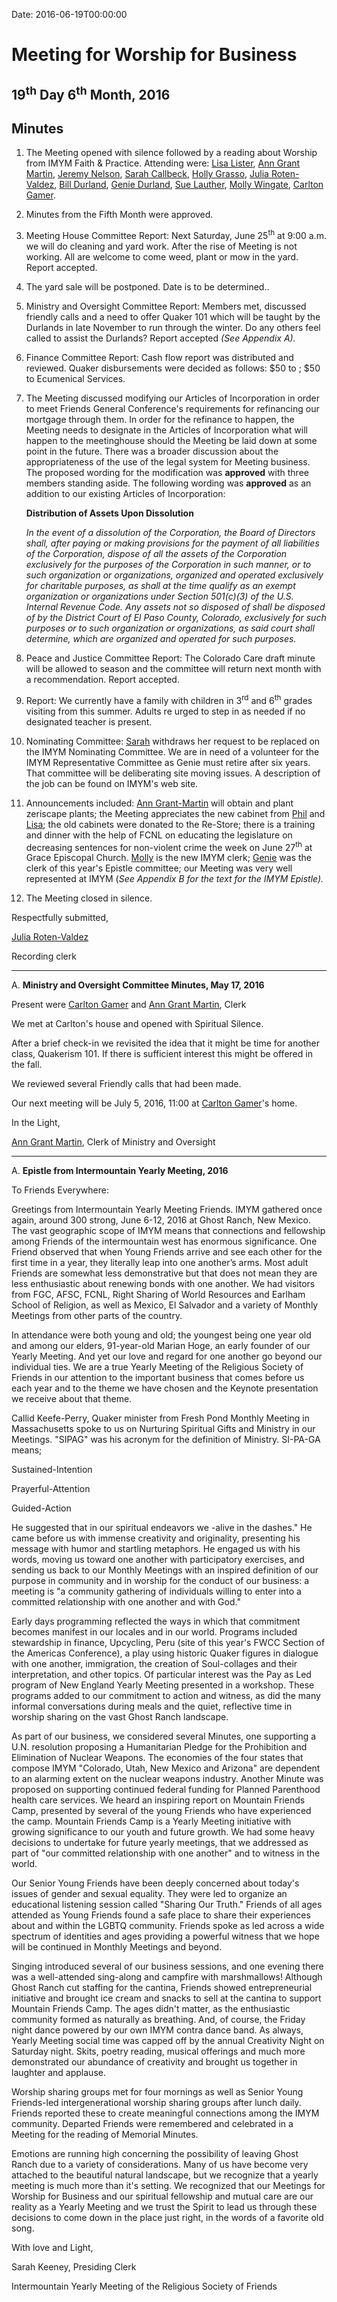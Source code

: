 Date: 2016-06-19T00:00:00

[AnnDaugherty]: /Friends/AnnDaugherty
[AnnGrantMartin]: /Friends/AnnGrantMartin
[BillDurland]: /Friends/BillDurland
[BillWerling]: /Friends/BillWerling
[CarltonGamer]: /Friends/CarltonGamer
[GenieDurland]: /Friends/GenieDurland
[HollyGrasso]: /Friends/HollyGrasso
[JeremyNelson]: /Friends/JeremyNelson
[JohnRobey]: /Friends/JohnRobey
[LindaSegar]: /Friends/LindaSegar
[LisaLister]: /Friends/LisaLister
[PeterLeVar]: /Friends/PeterLeVar
[JulieRotenValdez]: /Friends/JulieRotenValdez
[MollyWingate]: /Friends/MollyWingate
[NancyAndrews]: /Friends/NancyAndrews
[PhilFriesen]: /Friends/PhilFriesen
[SarahCallback]: /Friends/SarahCallback
[SueLauther]: /Friends/SueLauther

# Meeting for Worship for Business

## 19<sup>th</sup> Day 6<sup>th</sup> Month, 2016

## Minutes

1.  The Meeting opened with silence followed by a reading about Worship
    from IMYM Faith & Practice. Attending were: [Lisa Lister][LisaLister], 
    [Ann Grant Martin][AnnGrantMartin], [Jeremy Nelson][JeremyNelson], 
    [Sarah Callbeck][SarahCallback], [Holly Grasso][HollyGrasso], 
    [Julia Roten-Valdez][JulieRotenValdez], [Bill Durland][BillDurland], 
    [Genie Durland][GenieDurland], [Sue Lauther][SueLauther], 
    [Molly Wingate][MollyWingate], [Carlton Gamer][CarltonGamer].

2.  Minutes from the Fifth Month were approved.

3.  Meeting House Committee Report: Next Saturday, June 25<sup>th</sup> at 9:00
    a.m. we will do cleaning and yard work. After the rise of Meeting is
    not working. All are welcome to come weed, plant or mow in the yard.
    Report accepted.

4.  The yard sale will be postponed. Date is to be determined..

5.  Ministry and Oversight Committee Report: Members met, discussed
    friendly calls and a need to offer Quaker 101 which will be taught
    by the Durlands in late November to run through the winter. Do any
    others feel called to assist the Durlands? Report accepted *(See
    Appendix A).*

6.  Finance Committee Report: Cash flow report was distributed and
    reviewed. Quaker disbursements were decided as follows: $50 to ;
    $50 to Ecumenical Services.

7.  The Meeting discussed modifying our Articles of Incorporation in
    order to meet Friends General Conference's requirements for
    refinancing our mortgage through them. In order for the refinance to
    happen, the Meeting needs to designate in the Articles of
    Incorporation what will happen to the meetinghouse should the
    Meeting be laid down at some point in the future. There was a
    broader discussion about the appropriateness of the use of the legal
    system for Meeting business. The proposed wording for the
    modification was **approved** with three members standing aside. The
    following wording was **approved** as an addition to our existing
    Articles of Incorporation:

    **Distribution of Assets Upon Dissolution**

    *In the event of a dissolution of the Corporation, the Board of
    Directors shall, after paying or making provisions for the payment of
    all liabilities of the Corporation, dispose of all the assets of the
    Corporation exclusively for the purposes of the Corporation in such
    manner, or to such organization or organizations, organized and operated
    exclusively for charitable purposes, as shall at the time qualify as an
    exempt organization or organizations under Section 501(c)(3) of the U.S.
    Internal Revenue Code. Any assets not so disposed of shall be disposed
    of by the District Court of El Paso County, Colorado, exclusively for
    such purposes or to such organization or organizations, as said court
    shall determine, which are organized and operated for such purposes.*

8.  Peace and Justice Committee Report: The Colorado Care draft minute
    will be allowed to season and the committee will return next month
    with a recommendation. Report accepted.

9.  Report: We currently have a family with children in 3<sup>rd</sup> and 6<sup>th</sup>
    grades visiting from this summer. Adults re urged to step in as
    needed if no designated teacher is present.

1.  Nominating Committee: [Sarah][SarahCallback] withdraws her request to be replaced on
    the IMYM Nominating Committee. We are in need of a volunteer for the
    IMYM Representative Committee as Genie must retire after six years.
    That committee will be deliberating site moving issues. A
    description of the job can be found on IMYM's web site.

1.  Announcements included: [Ann Grant-Martin][AnnGrantMartin] will obtain and plant
    zeriscape plants; the Meeting appreciates the new cabinet from [Phil][PhilFriesen]
    and [Lisa][LisaLister]; the old cabinets were donated to the Re-Store; 
    there is a training and dinner with the help of FCNL on
    educating the legislature on decreasing sentences for non-violent crime
    the week on June 27<sup>th</sup> at Grace Episcopal Church. [Molly][MollyWingate]
    is the new IMYM clerk; [Genie][GenieDurland] was the clerk of this year's 
    Epistle committee; our Meeting was very well represented at IMYM (*See Appendix B for the text
    for the IMYM Epistle).*

1.  The Meeting closed in silence.

Respectfully submitted,

[Julia Roten-Valdez][JulieRotenValdez]

Recording clerk

<hr>

A.  **Ministry and Oversight Committee Minutes, May 17, 2016**

Present were [Carlton Gamer][CarltonGamer] and [Ann Grant Martin][AnnGrantMartin], Clerk

We met at Carlton's house and opened with Spiritual Silence.

After a brief check-in we revisited the idea that it might be time for
another class, Quakerism 101. If there is sufficient interest this might
be offered in the fall.

We reviewed several Friendly calls that had been made.

Our next meeting will be July 5, 2016, 11:00 at [Carlton Gamer][CarltonGamer]'s home.

In the Light,

[Ann Grant Martin][AnnGrantMartin], Clerk of Ministry and Oversight

<hr>

A.  **Epistle from Intermountain Yearly Meeting, 2016**

To Friends Everywhere:

Greetings from Intermountain Yearly Meeting Friends. IMYM gathered once
again, around 300 strong, June 6-12, 2016 at Ghost Ranch, New Mexico.
The vast geographic scope of IMYM means that connections and fellowship
among Friends of the intermountain west has enormous significance. One
Friend observed that when Young Friends arrive and see each other for
the first time in a year, they literally leap into one another’s arms.
Most adult Friends are somewhat less demonstrative but that does not
mean they are less enthusiastic about renewing bonds with one another.
We had visitors from FGC, AFSC, FCNL, Right Sharing of World Resources
and Earlham School of Religion, as well as Mexico, El Salvador and a
variety of Monthly Meetings from other parts of the country.

In attendance were both young and old; the youngest being one year old
and among our elders, 91-year-old Marian Hoge, an early founder of our
Yearly Meeting. And yet our love and regard for one another go beyond
our individual ties. We are a true Yearly Meeting of the Religious
Society of Friends in our attention to the important business that comes
before us each year and to the theme we have chosen and the Keynote
presentation we receive about that theme.

Callid Keefe-Perry, Quaker minister from Fresh Pond Monthly Meeting in
Massachusetts spoke to us on Nurturing Spiritual Gifts and Ministry in
our Meetings. "SIPAG" was his acronym for the definition of Ministry.
SI-PA-GA means;

Sustained-Intention

Prayerful-Attention

Guided-Action

He suggested that in our spiritual endeavors we -alive in the dashes." He
came before us with immense creativity and originality, presenting his
message with humor and startling metaphors. He engaged us with his
words, moving us toward one another with participatory exercises, and
sending us back to our Monthly Meetings with an inspired definition of
our purpose in community and in worship for the conduct of our business:
a meeting is "a community gathering of individuals willing to enter into
a committed relationship with one another and with God."

Early days programming reflected the ways in which that commitment
becomes manifest in our locales and in our world. Programs included
stewardship in finance, Upcycling, Peru (site of this year's FWCC
Section of the Americas Conference), a play using historic Quaker
figures in dialogue with one another, immigration, the creation of
Soul-collages and their interpretation, and other topics. Of particular
interest was the Pay as Led program of New England Yearly Meeting
presented in a workshop. These programs added to our commitment to
action and witness, as did the many informal conversations during meals
and the quiet, reflective time in worship sharing on the vast Ghost
Ranch landscape.

As part of our business, we considered several Minutes, one supporting a
U.N. resolution proposing a Humanitarian Pledge for the Prohibition and
Elimination of Nuclear Weapons. The economies of the four states that
compose IMYM "Colorado, Utah, New Mexico and Arizona"  are dependent to
an alarming extent on the nuclear weapons industry. Another Minute was
proposed on supporting continued federal funding for Planned Parenthood
health care services. We heard an inspiring report on Mountain Friends
Camp, presented by several of the young Friends who have experienced the
camp. Mountain Friends Camp is a Yearly Meeting initiative with growing
significance to our youth and future growth. We had some heavy decisions
to undertake for future yearly meetings, that we addressed as part of
"our committed relationship with one another" and to witness in the
world.

Our Senior Young Friends have been deeply concerned about today's issues
of gender and sexual equality. They were led to organize an educational
listening session called "Sharing Our Truth." Friends of all ages
attended as Young Friends found a safe place to share their experiences
about and within the LGBTQ community. Friends spoke as led across a wide
spectrum of identities and ages providing a powerful witness that we
hope will be continued in Monthly Meetings and beyond.

Singing introduced several of our business sessions, and one evening
there was a well-attended sing-along and campfire with marshmallows!
Although Ghost Ranch cut staffing for the cantina, Friends showed
entrepreneurial initiative and brought ice cream and snacks to sell at
the cantina to support Mountain Friends Camp. The ages didn't matter, as
the enthusiastic community formed as naturally as breathing. And, of
course, the Friday night dance powered by our own IMYM contra dance
band. As always, Yearly Meeting social time was capped off by the annual
Creativity Night on Saturday night. Skits, poetry reading, musical
offerings and much more demonstrated our abundance of creativity and
brought us together in laughter and applause.

Worship sharing groups met for four mornings as well as Senior Young
Friends-led intergenerational worship sharing groups after lunch daily.
Friends reported these to create meaningful connections among the IMYM
community. Departed Friends were remembered and celebrated in a Meeting
for the reading of Memorial Minutes.

Emotions are running high concerning the possibility of leaving Ghost
Ranch due to a variety of considerations. Many of us have become very
attached to the beautiful natural landscape, but we recognize that a
yearly meeting is much more than it's setting. We recognized that our
Meetings for Worship for Business and our spiritual fellowship and
mutual care are our reality as a Yearly Meeting and we trust the Spirit
to lead us through these decisions to come down in the place just
right, in the words of a favorite old song.

With love and Light,

Sarah Keeney, Presiding Clerk

Intermountain Yearly Meeting of the Religious Society of Friends
